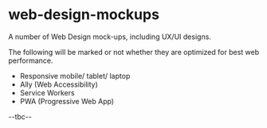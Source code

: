 # web-design-mockups
A number of Web Design mock-ups, including UX/UI designs.

The following will be marked or not whether they are optimized for best web performance.
* Responsive mobile/ tablet/ laptop
* Ally (Web Accessibility)
* Service Workers
* PWA (Progressive Web App)

--tbc--
